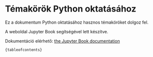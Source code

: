# Témakörök Python oktatásához

Ez a dokumentum Python oktatásához hasznos témaköröket dolgoz fel.


A weboldal Jupyter Book segítségével lett készítve. 

Dokumentáció elérhető: [the Jupyter Book documentation](https://jupyterbook.org) 



```
{tableofcontents}
```
